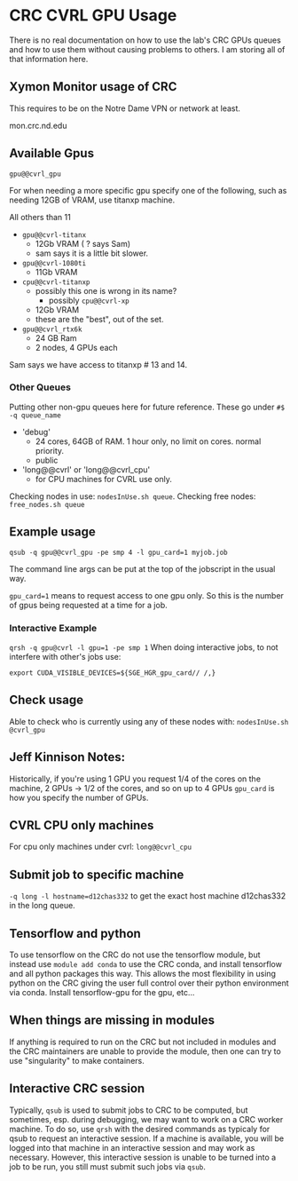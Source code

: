 # CRC CVRL GPU Usage
There is no real documentation on how to use the lab's CRC GPUs queues and how to use them without causing problems to others.
I am storing all of that information here.

## Xymon Monitor usage of CRC
This requires to be on the Notre Dame VPN or network at least.

mon.crc.nd.edu

## Available Gpus
`gpu@@cvrl_gpu`

For when needing a more specific gpu specify one of the following, such as needing 12GB of VRAM, use titanxp machine.

All others than 11

- `gpu@@cvrl-titanx`
    - 12Gb VRAM ( ? says Sam)
    - sam says it is a little bit slower.
- `gpu@@cvrl-1080ti`
    - 11Gb VRAM
- `cpu@@cvrl-titanxp`
    - possibly this one is wrong in its name?
        - possibly `cpu@@cvrl-xp`
    - 12Gb VRAM
    - these are the "best", out of the set.
- `gpu@@cvrl_rtx6k`
    - 24 GB Ram
    - 2 nodes, 4 GPUs each

Sam says we have access to titanxp # 13 and 14.

### Other Queues

Putting other non-gpu queues here for future reference.
These go under `#$ -q queue_name`

- 'debug'
    + 24 cores, 64GB of RAM. 1 hour only, no limit on cores. normal priority.
    + public
- 'long@@cvrl' or 'long@@cvrl_cpu'
    + for CPU machines for CVRL use only.

Checking nodes in use: `nodesInUse.sh queue`.
Checking free nodes: `free_nodes.sh queue`


## Example usage
`qsub -q gpu@@cvrl_gpu -pe smp 4 -l gpu_card=1 myjob.job`

The command line args can be put at the top of the jobscript in the usual way.

`gpu_card=1` means to request access to one gpu only.
So this is the number of gpus being requested at a time for a job.

### Interactive Example
`qrsh -q gpu@cvrl -l gpu=1 -pe smp 1`
When doing interactive jobs, to not interfere with other's jobs use:

`export CUDA_VISIBLE_DEVICES=${SGE_HGR_gpu_card// /,}`

## Check usage
Able to check who is currently using any of these nodes with:
`nodesInUse.sh @cvrl_gpu`

## Jeff Kinnison Notes:
Historically, if you're using 1 GPU you request 1/4 of the cores on the machine, 2 GPUs -> 1/2 of the cores, and so on up to 4 GPUs
`gpu_card` is how you specify the number of GPUs.

## CVRL CPU only machines
For cpu only machines under cvrl: `long@@cvrl_cpu`

## Submit job to specific machine
`-q long -l hostname=d12chas332` to get the exact host machine d12chas332 in the long queue.

## Tensorflow and python
To use tensorflow on the CRC do not use the tensorflow module, but instead use `module add conda` to use the CRC conda, and install tensorflow and all python packages this way.
This allows the most flexibility in using python on the CRC giving the user full control over their python environment via conda.
Install tensorflow-gpu for the gpu, etc...

## When things are missing in modules
If anything is required to run on the CRC but not included in modules and the CRC maintainers are unable to provide the module, then one can try to use "singularity" to make containers.

## Interactive CRC session
Typically, `qsub` is used to submit jobs to CRC to be computed, but sometimes, esp. during debugging, we may want to work on a CRC worker machine.
To do so, use `qrsh` with the desired commands as typicaly for qsub to request an interactive session.
If a machine is available, you will be logged into that machine in an interactive session and may work as necessary.
However, this interactive session is unable to be turned into a job to be run, you still must submit such jobs via `qsub`.
